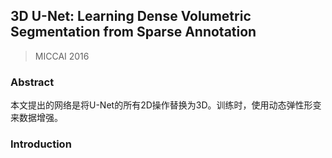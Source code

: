 ## 3D U-Net: Learning Dense Volumetric Segmentation from Sparse Annotation

> MICCAI 2016

### Abstract

​	本文提出的网络是将U-Net的所有2D操作替换为3D。训练时，使用动态弹性形变来数据增强。

### Introduction

